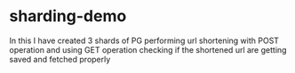 # sharding-demo

In this I have created 3 shards of PG
performing url shortening with POST operation and using GET operation checking if the shortened url are getting saved and fetched properly 
